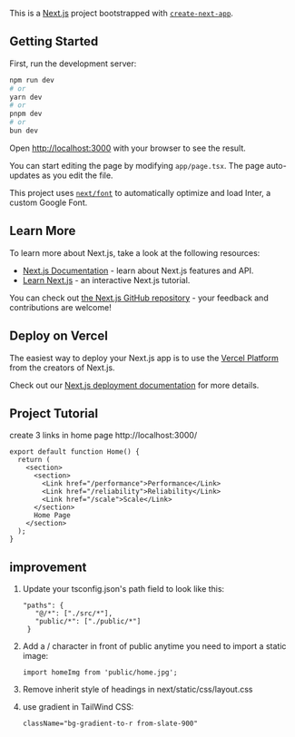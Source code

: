This is a [Next.js](https://nextjs.org/) project bootstrapped with [`create-next-app`](https://github.com/vercel/next.js/tree/canary/packages/create-next-app).

## Getting Started

First, run the development server:

```bash
npm run dev
# or
yarn dev
# or
pnpm dev
# or
bun dev
```

Open [http://localhost:3000](http://localhost:3000) with your browser to see the result.

You can start editing the page by modifying `app/page.tsx`. The page auto-updates as you edit the file.

This project uses [`next/font`](https://nextjs.org/docs/basic-features/font-optimization) to automatically optimize and load Inter, a custom Google Font.

## Learn More

To learn more about Next.js, take a look at the following resources:

- [Next.js Documentation](https://nextjs.org/docs) - learn about Next.js features and API.
- [Learn Next.js](https://nextjs.org/learn) - an interactive Next.js tutorial.

You can check out [the Next.js GitHub repository](https://github.com/vercel/next.js/) - your feedback and contributions are welcome!

## Deploy on Vercel

The easiest way to deploy your Next.js app is to use the [Vercel Platform](https://vercel.com/new?utm_medium=default-template&filter=next.js&utm_source=create-next-app&utm_campaign=create-next-app-readme) from the creators of Next.js.

Check out our [Next.js deployment documentation](https://nextjs.org/docs/deployment) for more details.

## Project Tutorial

create 3 links in home page http://localhost:3000/

```
export default function Home() {
  return (
    <section>
      <section>
        <Link href="/performance">Performance</Link>
        <Link href="/reliability">Reliability</Link>
        <Link href="/scale">Scale</Link>
      </section>
      Home Page
    </section>
  );
}
```

## improvement

1. Update your tsconfig.json's path field to look like this:

   ```
   "paths": {
      "@/*": ["./src/*"],
      "public/*": ["./public/*"]
    }
   ```

2. Add a / character in front of public anytime you need to import a static image:

   ```
   import homeImg from 'public/home.jpg';
   ```

3. Remove inherit style of headings in next/static/css/layout.css

4. use gradient in TailWind CSS:

   ```
   className="bg-gradient-to-r from-slate-900"
   ```
